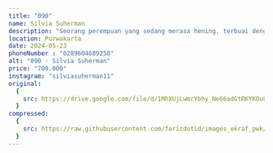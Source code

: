 ```yaml
---
title: "090"
name: Silvia Suherman
description: "Seorang perempuan yang sedang merasa hening, terbuai dengan alur hidupnya hingga membuat ia dewasa dan sudah tidak takut kesepian, bersama kupu-kupu dan alam ia bersatu."
location: Purwakarta
date: 2024-05-23
phoneNumber : "6289604689258"
alt: "090 - Silvia Suherman"
price: "700.000"
instagram: "silviasuherman11"
original:
  {
    src: https://drive.google.com/file/d/1MhXUjLwmrYbhy_Ne66adGtRKYKOu8GHG/view?usp=sharing,
  }
compressed:
  {
    src: https://raw.githubusercontent.com/farizdotid/images_ekraf_pwk/main/purwarupa/compressed/090_Silvia.jpg,
  }
---
```

